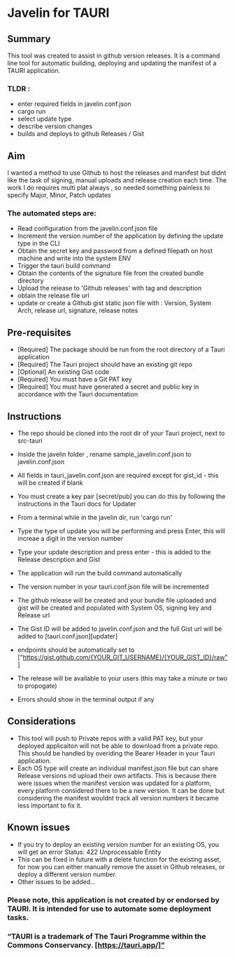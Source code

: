 # Javelin for TAURI

## Summary

This tool was created to assist in github version releases.
It is a command line tool for automatic building, deploying and updating the manifest of a TAURI application.

### TLDR :

- enter required fields in javelin.conf.json
- cargo run
- select update type
- describe version changes
- builds and deploys to github Releases / Gist

## Aim

I wanted a method to use Github to host the releases and manifest but didnt like the task of signing, manual uploads and release creation each time.
The work I do requires multi plat always , so needed something painless to specify Major, Minor, Patch updates

### The automated steps are:

- Read configuration from the javelin.conf.json file
- Increment the version number of the application by defining the update type in the CLI
- Obtain the secret key and password from a defined filepath on host machine and write into the system ENV
- Trigger the tauri build command
- Obtain the contents of the signature file from the created bundle directory
- Upload the release to 'Github releases' with tag and description
- obtain the release file url
- update or create a Github gist static json file with : Version, System Arch, release url, signature, release notes

## Pre-requisites

- [Required] The package should be run from the root directory of a Tauri application
- [Required] The Tauri project should have an existing git repo
- [Optional] An existing Gist code
- [Required] You must have a Git PAT key
- [Required] You must have generated a secret and public key in accordance with the Tauri documentation

## Instructions

- The repo should be cloned into the root dir of your Tauri project, next to src-tauri
- Inside the javelin folder , rename sample_javelin.conf.json to javelin.conf.json
- All fields in tauri_javelin.conf.json are required except for gist_id - this will be created if blank
- You must create a key pair [secret/pub] you can do this by following the instructions in the Tauri docs for Updater
- From a terminal while in the javelin dir, run 'cargo run'
- Type the type of update you will be performing and press Enter, this will increae a digit in the version number
- Type your update description and press enter - this is added to the Release description and Gist

- The application will run the build command automatically
- The version number in your tauri.conf.json file will be incremented
- The github release will be created and your bundle file uploaded and gist will be created and populated with System OS, signing key and Release url
- The Gist ID will be added to javelin.conf.json and the full Gist url will be added to [tauri.conf.json][updater]
- endpoints should be automatically set to ["https://gist.github.com/{YOUR_GIT_USERNAME}/{YOUR_GIST_ID}/raw"]
- The release will be available to your users (this may take a minute or two to propogate)
- Errors should show in the terminal output if any

## Considerations

- This tool will push to Private repos with a valid PAT key, but your deployed applicaiton will not be able to download from a private repo. This should be handled by overiding the Bearer Header in your Tauri application.
- Each OS type will create an individual manifest.json file but can share Release versions nd upload their own artifacts. This is because there were issues when the manifest version was updated for a platform, every platform considered there to be a new version. It can be done but considering the manifest wouldnt track all version numbers it became less important to fix it.

## Known issues

- If you try to deploy an existing version number for an existing OS, you will get an error Status: 422 Unprocessable Entity
- This can be fixed in future with a delete function for the existing asset, for now you can either manually remove the asset in Github releases, or deploy a different version number.
- Other issues to be added...

### Please note, this application is not created by or endorsed by TAURI. It is intended for use to automate some deployment tasks.

### “TAURI is a trademark of The Tauri Programme within the Commons Conservancy. [https://tauri.app/]”
